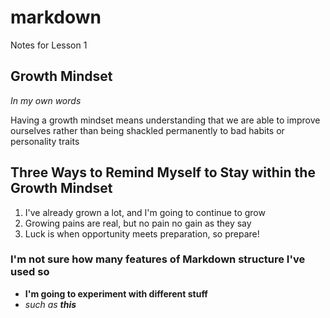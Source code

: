 # markdown
Notes for Lesson 1

## Growth Mindset

*In my own words*

Having a growth mindset means understanding that we are able to improve ourselves rather than being shackled permanently to bad habits or personality traits

## Three Ways to Remind Myself to Stay within the Growth Mindset
1. I've already grown a lot, and I'm going to continue to grow
2. Growing pains are real, but no pain no gain as they say
3. Luck is when opportunity meets preparation, so prepare!

### I'm not sure how many features of Markdown structure I've used so
* **I'm going to experiment with different stuff**
* *such as **this***
